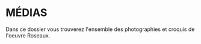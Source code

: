 # MÉDIAS

Dans ce dossier vous trouverez l'ensemble des photographies et croquis de l'oeuvre Roseaux.
